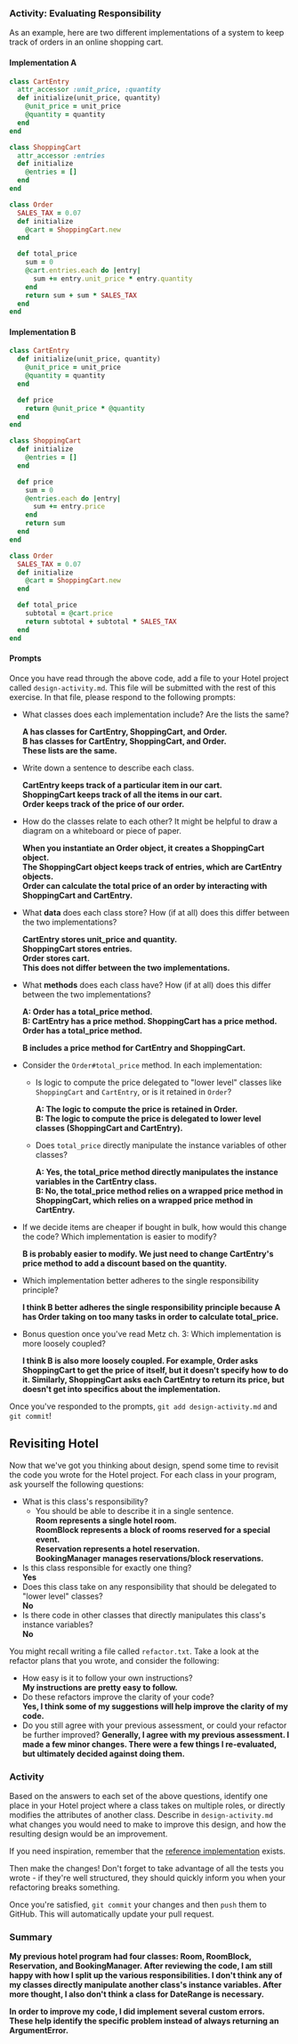 ### Activity: Evaluating Responsibility

As an example, here are two different implementations of a system to keep track of orders in an online shopping cart.

#### Implementation A

```ruby
class CartEntry
  attr_accessor :unit_price, :quantity
  def initialize(unit_price, quantity)
    @unit_price = unit_price
    @quantity = quantity
  end
end

class ShoppingCart
  attr_accessor :entries
  def initialize
    @entries = []
  end
end

class Order
  SALES_TAX = 0.07
  def initialize
    @cart = ShoppingCart.new
  end

  def total_price
    sum = 0
    @cart.entries.each do |entry|
      sum += entry.unit_price * entry.quantity
    end
    return sum + sum * SALES_TAX
  end
end
```

#### Implementation B

```ruby
class CartEntry
  def initialize(unit_price, quantity)
    @unit_price = unit_price
    @quantity = quantity
  end

  def price
    return @unit_price * @quantity
  end
end

class ShoppingCart
  def initialize
    @entries = []
  end

  def price
    sum = 0
    @entries.each do |entry|
      sum += entry.price
    end
    return sum
  end
end

class Order
  SALES_TAX = 0.07
  def initialize
    @cart = ShoppingCart.new
  end

  def total_price
    subtotal = @cart.price
    return subtotal + subtotal * SALES_TAX
  end
end
```

#### Prompts

Once you have read through the above code, add a file to your Hotel project called `design-activity.md`. This file will be submitted with the rest of this exercise. In that file, please respond to the following prompts:

- What classes does each implementation include? Are the lists the same?  
  
  **A has classes for CartEntry, ShoppingCart, and Order.**  
  **B has classes for CartEntry, ShoppingCart, and Order.**  
  **These lists are the same.**  
    
- Write down a sentence to describe each class.  
  
  **CartEntry keeps track of a particular item in our cart.**  
  **ShoppingCart keeps track of all the items in our cart.**  
  **Order keeps track of the price of our order.**
      
- How do the classes relate to each other? It might be helpful to draw a diagram on a whiteboard or piece of paper.  
  
  **When you instantiate an Order object, it creates a ShoppingCart object.**    
  **The ShoppingCart object keeps track of entries, which are CartEntry objects.**  
  **Order can calculate the total price of an order by interacting with ShoppingCart and CartEntry.**  
    
- What **data** does each class store? How (if at all) does this differ between the two implementations?  
    
  **CartEntry stores unit_price and quantity.**  
  **ShoppingCart stores entries.**  
  **Order stores cart.**  
  **This does not differ between the two implementations.**  
    
- What **methods** does each class have? How (if at all) does this differ between the two implementations?  
  
  **A: Order has a total_price method.**  
  **B: CartEntry has a price method.  ShoppingCart has a price method.  Order has a total_price method.**  
  
  **B includes a price method for CartEntry and ShoppingCart.**  
  
- Consider the `Order#total_price` method. In each implementation:  
    - Is logic to compute the price delegated to "lower level" classes like `ShoppingCart` and `CartEntry`, or is it retained in `Order`?  
      
      **A: The logic to compute the price is retained in Order.**  
      **B: The logic to compute the price is delegated to lower level classes (ShoppingCart and CartEntry).**  
      
    - Does `total_price` directly manipulate the instance variables of other classes?  
      
      **A: Yes, the total_price method directly manipulates the instance variables in the CartEntry class.**  
      **B: No, the total_price method relies on a wrapped price method in ShoppingCart, which relies on a wrapped price method in CartEntry.**
      
- If we decide items are cheaper if bought in bulk, how would this change the code? Which implementation is easier to modify?  
  
  **B is probably easier to modify.  We just need to change CartEntry's price method to add a discount based on the quantity.**
    
- Which implementation better adheres to the single responsibility principle?  
  
  **I think B better adheres the single responsibility principle because A has Order taking on too many tasks in order to calculate total_price.**
     
- Bonus question once you've read Metz ch. 3: Which implementation is more loosely coupled?  
    
  **I think B is also more loosely coupled.  For example, Order asks ShoppingCart to get the price of itself, but it doesn't specify how to do it.  Similarly, ShoppingCart asks each CartEntry to return its price, but doesn't get into specifics about the implementation.**

Once you've responded to the prompts, `git add design-activity.md` and `git commit`!

## Revisiting Hotel

Now that we've got you thinking about design, spend some time to revisit the code you wrote for the Hotel project. For each class in your program, ask yourself the following questions:
- What is this class's responsibility?
    - You should be able to describe it in a single sentence.  
      **Room represents a single hotel room.**  
      **RoomBlock represents a block of rooms reserved for a special event.**  
      **Reservation represents a hotel reservation.**  
      **BookingManager manages reservations/block reservations.**  
- Is this class responsible for exactly one thing?  
  **Yes**  
- Does this class take on any responsibility that should be delegated to "lower level" classes?  
  **No**  
- Is there code in other classes that directly manipulates this class's instance variables?  
  **No**  

You might recall writing a file called `refactor.txt`. Take a look at the refactor plans that you wrote, and consider the following:
- How easy is it to follow your own instructions?  
  **My instructions are pretty easy to follow.**  
- Do these refactors improve the clarity of your code?  
  **Yes, I think some of my suggestions will help improve the clarity of my code.**  
- Do you still agree with your previous assessment, or could your refactor be further improved?
  **Generally, I agree with my previous assessment.  I made a few minor changes.  There were a few things I re-evaluated, but ultimately decided against doing them.**

### Activity

Based on the answers to each set of the above questions, identify one place in your Hotel project where a class takes on multiple roles, or directly modifies the attributes of another class. Describe in `design-activity.md` what changes you would need to make to improve this design, and how the resulting design would be an improvement.

If you need inspiration, remember that the [reference implementation](https://github.com/droberts-ada/hotel/tree/dpr/solution) exists.

Then make the changes! Don't forget to take advantage of all the tests you wrote - if they're well structured, they should quickly inform you when your refactoring breaks something.

Once you're satisfied, `git commit` your changes and then `push` them to GitHub. This will automatically update your pull request.

### Summary
**My previous hotel program had four classes: Room, RoomBlock, Reservation, and BookingManager.  After reviewing the code, I am still happy with how I split up the various responsibilities.  I don't think any of my classes directly manipulate another class's instance variables.  After more thought, I also don't think a class for DateRange is necessary.**
  
**In order to improve my code, I did implement several custom errors.  These help identify the specific problem instead of always returning an ArgumentError.**

